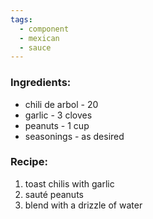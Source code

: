 ```yaml
---
tags:
  - component
  - mexican
  - sauce
---
```

### Ingredients:
- chili de arbol - 20
- garlic - 3 cloves
- peanuts - 1 cup
- seasonings - as desired

### Recipe:
1. toast chilis with garlic
2. sauté peanuts
3. blend with a drizzle of water